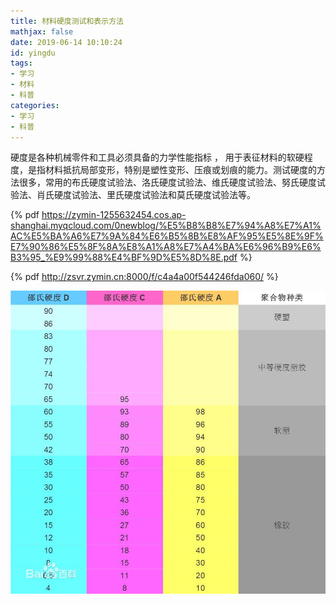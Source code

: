 ```yaml
---
title: 材料硬度测试和表示方法
mathjax: false
date: 2019-06-14 10:10:24
id: yingdu
tags:
- 学习
- 材料
- 科普
categories:
- 学习
- 科普
---
```


硬度是各种机械零件和工具必须具备的力学性能指标 ， 用于表征材料的软硬程度，是指材料抵抗局部变形，特别是塑性变形、压痕或划痕的能力。测试硬度的方法很多，常用的布氏硬度试验法、洛氏硬度试验法、维氏硬度试验法、努氏硬度试验法、肖氏硬度试验法、里氏硬度试验法和莫氏硬度试验法等。

<!---more--->

{% pdf https://zymin-1255632454.cos.ap-shanghai.myqcloud.com/0newblog/%E5%B8%B8%E7%94%A8%E7%A1%AC%E5%BA%A6%E7%9A%84%E6%B5%8B%E8%AF%95%E5%8E%9F%E7%90%86%E5%8F%8A%E8%A1%A8%E7%A4%BA%E6%96%B9%E6%B3%95_%E9%99%88%E4%BF%9D%E5%8D%8E.pdf %}



{% pdf http://zsvr.zymin.cn:8000/f/c4a4a00f544246fda060/ %}

![img](assets/1ad5ad6eddc451da662dd1b7bffd5266d1163297.jpg)
